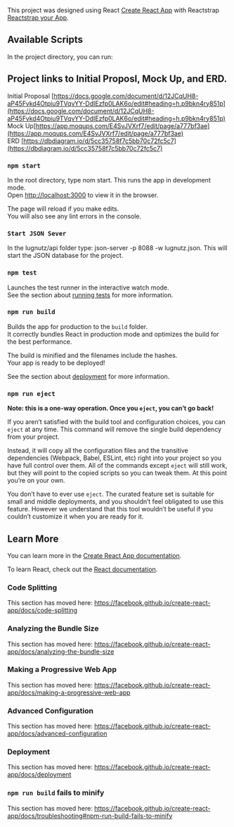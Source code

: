 This project was designed using React [Create React App](https://github.com/facebook/create-react-app) with Reactstrap [Reactstrap your App](https://reactstrap.github.io).

## Available Scripts

In the project directory, you can run:

## Project links to Initial Proposl, Mock Up, and ERD. 

Initial Proposal [https://docs.google.com/document/d/12JCqUH8-aP45Fvkd4Otpiu9TVqvYY-DdIEzfp0LAK6o/edit#heading=h.p9bkn4ry851p](https://docs.google.com/document/d/12JCqUH8-aP45Fvkd4Otpiu9TVqvYY-DdIEzfp0LAK6o/edit#heading=h.p9bkn4ry851p)<br>
Mock Up[https://app.moqups.com/E4SvJVXrf7/edit/page/a777bf3ae](https://app.moqups.com/E4SvJVXrf7/edit/page/a777bf3ae)<br>
ERD [https://dbdiagram.io/d/5cc35758f7c5bb70c72fc5c7](https://dbdiagram.io/d/5cc35758f7c5bb70c72fc5c7)<br>


### `npm start`

In the root directory, type nom start. This runs the app in development mode.<br>
Open [http://localhost:3000](http://localhost:3000) to view it in the browser.

The page will reload if you make edits.<br>
You will also see any lint errors in the console.

### `Start JSON Sever`

In the lugnutz/api folder type: json-server -p 8088 -w lugnutz.json. This will start the JSON database for the project.

### `npm test`

Launches the test runner in the interactive watch mode.<br>
See the section about [running tests](https://facebook.github.io/create-react-app/docs/running-tests) for more information.

### `npm run build`

Builds the app for production to the `build` folder.<br>
It correctly bundles React in production mode and optimizes the build for the best performance.

The build is minified and the filenames include the hashes.<br>
Your app is ready to be deployed!

See the section about [deployment](https://facebook.github.io/create-react-app/docs/deployment) for more information.

### `npm run eject`

**Note: this is a one-way operation. Once you `eject`, you can’t go back!**

If you aren’t satisfied with the build tool and configuration choices, you can `eject` at any time. This command will remove the single build dependency from your project.

Instead, it will copy all the configuration files and the transitive dependencies (Webpack, Babel, ESLint, etc) right into your project so you have full control over them. All of the commands except `eject` will still work, but they will point to the copied scripts so you can tweak them. At this point you’re on your own.

You don’t have to ever use `eject`. The curated feature set is suitable for small and middle deployments, and you shouldn’t feel obligated to use this feature. However we understand that this tool wouldn’t be useful if you couldn’t customize it when you are ready for it.

## Learn More

You can learn more in the [Create React App documentation](https://facebook.github.io/create-react-app/docs/getting-started).

To learn React, check out the [React documentation](https://reactjs.org/).

### Code Splitting

This section has moved here: https://facebook.github.io/create-react-app/docs/code-splitting

### Analyzing the Bundle Size

This section has moved here: https://facebook.github.io/create-react-app/docs/analyzing-the-bundle-size

### Making a Progressive Web App

This section has moved here: https://facebook.github.io/create-react-app/docs/making-a-progressive-web-app

### Advanced Configuration

This section has moved here: https://facebook.github.io/create-react-app/docs/advanced-configuration

### Deployment

This section has moved here: https://facebook.github.io/create-react-app/docs/deployment

### `npm run build` fails to minify

This section has moved here: https://facebook.github.io/create-react-app/docs/troubleshooting#npm-run-build-fails-to-minify

